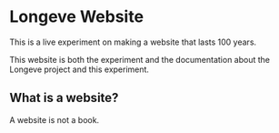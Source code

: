 ---
---

# Longeve Website

This is a live experiment on making a website that lasts 100 years.

This website is both the experiment and the documentation about the Longeve project and this experiment.

## What is a website?

A website is not a book.

